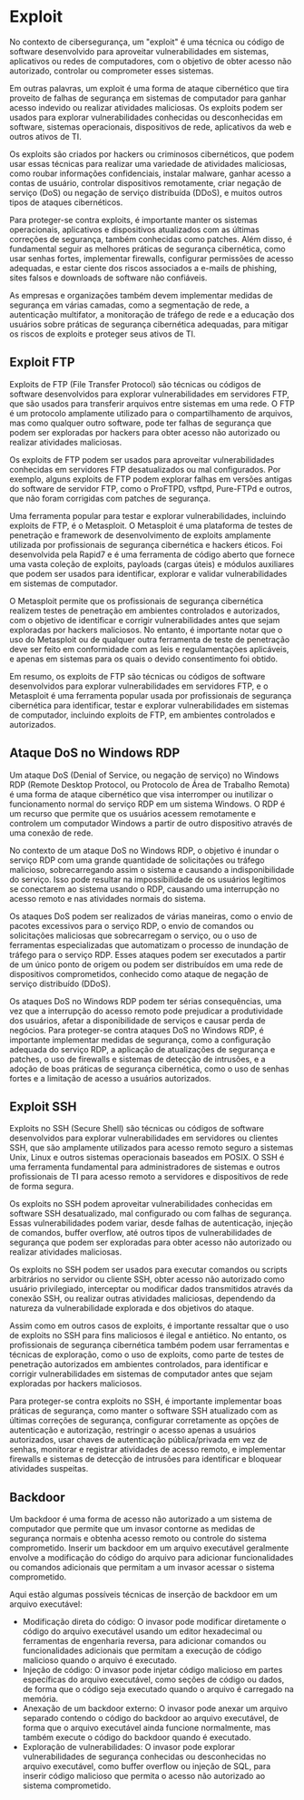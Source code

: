 # Exploit

No contexto de cibersegurança, um "exploit" é uma técnica ou código de software desenvolvido para aproveitar vulnerabilidades em sistemas, aplicativos ou redes de computadores, com o objetivo de obter acesso não autorizado, controlar ou comprometer esses sistemas.

Em outras palavras, um exploit é uma forma de ataque cibernético que tira proveito de falhas de segurança em sistemas de computador para ganhar acesso indevido ou realizar atividades maliciosas. Os exploits podem ser usados para explorar vulnerabilidades conhecidas ou desconhecidas em software, sistemas operacionais, dispositivos de rede, aplicativos da web e outros ativos de TI.

Os exploits são criados por hackers ou criminosos cibernéticos, que podem usar essas técnicas para realizar uma variedade de atividades maliciosas, como roubar informações confidenciais, instalar malware, ganhar acesso a contas de usuário, controlar dispositivos remotamente, criar negação de serviço (DoS) ou negação de serviço distribuída (DDoS), e muitos outros tipos de ataques cibernéticos.

Para proteger-se contra exploits, é importante manter os sistemas operacionais, aplicativos e dispositivos atualizados com as últimas correções de segurança, também conhecidas como patches. Além disso, é fundamental seguir as melhores práticas de segurança cibernética, como usar senhas fortes, implementar firewalls, configurar permissões de acesso adequadas, e estar ciente dos riscos associados a e-mails de phishing, sites falsos e downloads de software não confiáveis.

As empresas e organizações também devem implementar medidas de segurança em várias camadas, como a segmentação de rede, a autenticação multifator, a monitoração de tráfego de rede e a educação dos usuários sobre práticas de segurança cibernética adequadas, para mitigar os riscos de exploits e proteger seus ativos de TI.

## Exploit FTP

Exploits de FTP (File Transfer Protocol) são técnicas ou códigos de software desenvolvidos para explorar vulnerabilidades em servidores FTP, que são usados para transferir arquivos entre sistemas em uma rede. O FTP é um protocolo amplamente utilizado para o compartilhamento de arquivos, mas como qualquer outro software, pode ter falhas de segurança que podem ser exploradas por hackers para obter acesso não autorizado ou realizar atividades maliciosas.

Os exploits de FTP podem ser usados para aproveitar vulnerabilidades conhecidas em servidores FTP desatualizados ou mal configurados. Por exemplo, alguns exploits de FTP podem explorar falhas em versões antigas do software de servidor FTP, como o ProFTPD, vsftpd, Pure-FTPd e outros, que não foram corrigidas com patches de segurança.

Uma ferramenta popular para testar e explorar vulnerabilidades, incluindo exploits de FTP, é o Metasploit. O Metasploit é uma plataforma de testes de penetração e framework de desenvolvimento de exploits amplamente utilizada por profissionais de segurança cibernética e hackers éticos. Foi desenvolvida pela Rapid7 e é uma ferramenta de código aberto que fornece uma vasta coleção de exploits, payloads (cargas úteis) e módulos auxiliares que podem ser usados para identificar, explorar e validar vulnerabilidades em sistemas de computador.

O Metasploit permite que os profissionais de segurança cibernética realizem testes de penetração em ambientes controlados e autorizados, com o objetivo de identificar e corrigir vulnerabilidades antes que sejam exploradas por hackers maliciosos. No entanto, é importante notar que o uso do Metasploit ou de qualquer outra ferramenta de teste de penetração deve ser feito em conformidade com as leis e regulamentações aplicáveis, e apenas em sistemas para os quais o devido consentimento foi obtido.

Em resumo, os exploits de FTP são técnicas ou códigos de software desenvolvidos para explorar vulnerabilidades em servidores FTP, e o Metasploit é uma ferramenta popular usada por profissionais de segurança cibernética para identificar, testar e explorar vulnerabilidades em sistemas de computador, incluindo exploits de FTP, em ambientes controlados e autorizados.

## Ataque DoS no Windows RDP

Um ataque DoS (Denial of Service, ou negação de serviço) no Windows RDP (Remote Desktop Protocol, ou Protocolo de Área de Trabalho Remota) é uma forma de ataque cibernético que visa interromper ou inutilizar o funcionamento normal do serviço RDP em um sistema Windows. O RDP é um recurso que permite que os usuários acessem remotamente e controlem um computador Windows a partir de outro dispositivo através de uma conexão de rede.

No contexto de um ataque DoS no Windows RDP, o objetivo é inundar o serviço RDP com uma grande quantidade de solicitações ou tráfego malicioso, sobrecarregando assim o sistema e causando a indisponibilidade do serviço. Isso pode resultar na impossibilidade de os usuários legítimos se conectarem ao sistema usando o RDP, causando uma interrupção no acesso remoto e nas atividades normais do sistema.

Os ataques DoS podem ser realizados de várias maneiras, como o envio de pacotes excessivos para o serviço RDP, o envio de comandos ou solicitações maliciosas que sobrecarregam o serviço, ou o uso de ferramentas especializadas que automatizam o processo de inundação de tráfego para o serviço RDP. Esses ataques podem ser executados a partir de um único ponto de origem ou podem ser distribuídos em uma rede de dispositivos comprometidos, conhecido como ataque de negação de serviço distribuído (DDoS).

Os ataques DoS no Windows RDP podem ter sérias consequências, uma vez que a interrupção do acesso remoto pode prejudicar a produtividade dos usuários, afetar a disponibilidade de serviços e causar perda de negócios. Para proteger-se contra ataques DoS no Windows RDP, é importante implementar medidas de segurança, como a configuração adequada do serviço RDP, a aplicação de atualizações de segurança e patches, o uso de firewalls e sistemas de detecção de intrusões, e a adoção de boas práticas de segurança cibernética, como o uso de senhas fortes e a limitação de acesso a usuários autorizados.

## Exploit SSH

Exploits no SSH (Secure Shell) são técnicas ou códigos de software desenvolvidos para explorar vulnerabilidades em servidores ou clientes SSH, que são amplamente utilizados para acesso remoto seguro a sistemas Unix, Linux e outros sistemas operacionais baseados em POSIX. O SSH é uma ferramenta fundamental para administradores de sistemas e outros profissionais de TI para acesso remoto a servidores e dispositivos de rede de forma segura.

Os exploits no SSH podem aproveitar vulnerabilidades conhecidas em software SSH desatualizado, mal configurado ou com falhas de segurança. Essas vulnerabilidades podem variar, desde falhas de autenticação, injeção de comandos, buffer overflow, até outros tipos de vulnerabilidades de segurança que podem ser exploradas para obter acesso não autorizado ou realizar atividades maliciosas.

Os exploits no SSH podem ser usados para executar comandos ou scripts arbitrários no servidor ou cliente SSH, obter acesso não autorizado como usuário privilegiado, interceptar ou modificar dados transmitidos através da conexão SSH, ou realizar outras atividades maliciosas, dependendo da natureza da vulnerabilidade explorada e dos objetivos do ataque.

Assim como em outros casos de exploits, é importante ressaltar que o uso de exploits no SSH para fins maliciosos é ilegal e antiético. No entanto, os profissionais de segurança cibernética também podem usar ferramentas e técnicas de exploração, como o uso de exploits, como parte de testes de penetração autorizados em ambientes controlados, para identificar e corrigir vulnerabilidades em sistemas de computador antes que sejam exploradas por hackers maliciosos.

Para proteger-se contra exploits no SSH, é importante implementar boas práticas de segurança, como manter o software SSH atualizado com as últimas correções de segurança, configurar corretamente as opções de autenticação e autorização, restringir o acesso apenas a usuários autorizados, usar chaves de autenticação pública/privada em vez de senhas, monitorar e registrar atividades de acesso remoto, e implementar firewalls e sistemas de detecção de intrusões para identificar e bloquear atividades suspeitas.

## Backdoor

Um backdoor é uma forma de acesso não autorizado a um sistema de computador que permite que um invasor contorne as medidas de segurança normais e obtenha acesso remoto ou controle do sistema comprometido. Inserir um backdoor em um arquivo executável geralmente envolve a modificação do código do arquivo para adicionar funcionalidades ou comandos adicionais que permitam a um invasor acessar o sistema comprometido.

Aqui estão algumas possíveis técnicas de inserção de backdoor em um arquivo executável:

- Modificação direta do código: O invasor pode modificar diretamente o código do arquivo executável usando um editor hexadecimal ou ferramentas de engenharia reversa, para adicionar comandos ou funcionalidades adicionais que permitam a execução de código malicioso quando o arquivo é executado.
- Injeção de código: O invasor pode injetar código malicioso em partes específicas do arquivo executável, como seções de código ou dados, de forma que o código seja executado quando o arquivo é carregado na memória.
- Anexação de um backdoor externo: O invasor pode anexar um arquivo separado contendo o código do backdoor ao arquivo executável, de forma que o arquivo executável ainda funcione normalmente, mas também execute o código do backdoor quando é executado.
- Exploração de vulnerabilidades: O invasor pode explorar vulnerabilidades de segurança conhecidas ou desconhecidas no arquivo executável, como buffer overflow ou injeção de SQL, para inserir código malicioso que permita o acesso não autorizado ao sistema comprometido.
